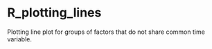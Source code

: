 # R_plotting_lines
Plotting line plot for groups of factors that do not share common time variable.
